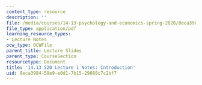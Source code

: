 ```yaml
---
content_type: resource
description: ''
file: /media/courses/14-13-psychology-and-economics-spring-2020/8eca398458e9e0d17b1529088c7c2bf7_MIT14_13S20_lec1.pdf
file_type: application/pdf
learning_resource_types:
- Lecture Notes
ocw_type: OCWFile
parent_title: Lecture Slides
parent_type: CourseSection
resourcetype: Document
title: '14.13 S20 Lecture 1 Notes: Introduction'
uid: 8eca3984-58e9-e0d1-7b15-29088c7c2bf7
---
```

